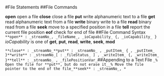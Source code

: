 #File Statements
##File Commands

**open** open a file
**close** close a file
**put** write alphanumeric text to a file
**get** read alphanumeric text from a file
**write** binary write to a file
**read** binary read from a file
**seek** move to a specified position in a file
**tell** report the current file position
**eof** check for end of file
##File Command Syntax
`**open** : _streamNo_, _fileName_, _ioCapability_ {, _ioCapability_ }`
_ioCapability_ is one of **get**, **put**, **read**, **write**, **seek**, **mod**



`**close** : _streamNo_**put** : _streamNo_ , _putItem_ { , _putItem_ }**write** : _streamNo_[ : _fileStatus_ ] , _writeItem_ {, _writeItem_ }**tell** : _streamNo_ , _filePositionVar_`##Appending to a Text File
`_% Open the file for **put**, but do not erase it__% Move the file pointer to the end of the file_**seek** : _streamNo_, *`

